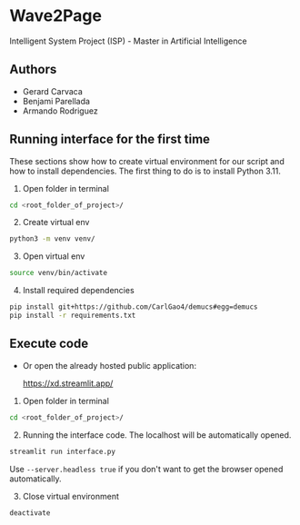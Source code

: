 # Wave2Page
Intelligent System Project (ISP) - Master in Artificial Intelligence

## Authors
- Gerard Carvaca
- Benjami Parellada
- Armando Rodriguez

## Running interface for the first time
These sections show how to create virtual environment for
our script and how to install dependencies. The first thing to do is to install Python 3.11.
1. Open folder in terminal
```bash
cd <root_folder_of_project>/
```
2. Create virtual env
```bash
python3 -m venv venv/
```
3. Open virtual env
```bash
source venv/bin/activate
```
4. Install required dependencies
```bash
pip install git+https://github.com/CarlGao4/demucs#egg=demucs
pip install -r requirements.txt
```

## Execute code
- Or open the already hosted public application:

    https://xd.streamlit.app/

1. Open folder in terminal
```bash
cd <root_folder_of_project>/
```
2. Running the interface code. The localhost will be automatically opened.
 ```bash
 streamlit run interface.py 
 ```
 Use ```--server.headless true``` if you don't want to get the browser opened automatically.
 
3. Close virtual environment
```bash
deactivate
```